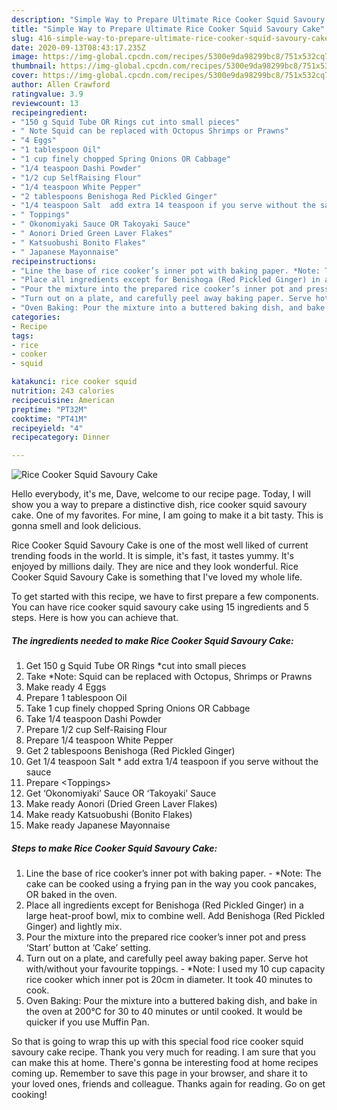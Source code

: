 ```yaml
---
description: "Simple Way to Prepare Ultimate Rice Cooker Squid Savoury Cake"
title: "Simple Way to Prepare Ultimate Rice Cooker Squid Savoury Cake"
slug: 416-simple-way-to-prepare-ultimate-rice-cooker-squid-savoury-cake
date: 2020-09-13T08:43:17.235Z
image: https://img-global.cpcdn.com/recipes/5300e9da98299bc8/751x532cq70/rice-cooker-squid-savoury-cake-recipe-main-photo.jpg
thumbnail: https://img-global.cpcdn.com/recipes/5300e9da98299bc8/751x532cq70/rice-cooker-squid-savoury-cake-recipe-main-photo.jpg
cover: https://img-global.cpcdn.com/recipes/5300e9da98299bc8/751x532cq70/rice-cooker-squid-savoury-cake-recipe-main-photo.jpg
author: Allen Crawford
ratingvalue: 3.9
reviewcount: 13
recipeingredient:
- "150 g Squid Tube OR Rings cut into small pieces"
- " Note Squid can be replaced with Octopus Shrimps or Prawns"
- "4 Eggs"
- "1 tablespoon Oil"
- "1 cup finely chopped Spring Onions OR Cabbage"
- "1/4 teaspoon Dashi Powder"
- "1/2 cup SelfRaising Flour"
- "1/4 teaspoon White Pepper"
- "2 tablespoons Benishoga Red Pickled Ginger"
- "1/4 teaspoon Salt  add extra 14 teaspoon if you serve without the sauce"
- " Toppings"
- " Okonomiyaki Sauce OR Takoyaki Sauce"
- " Aonori Dried Green Laver Flakes"
- " Katsuobushi Bonito Flakes"
- " Japanese Mayonnaise"
recipeinstructions:
- "Line the base of rice cooker’s inner pot with baking paper. *Note: The cake can be cooked using a frying pan in the way you cook pancakes, OR baked in the oven."
- "Place all ingredients except for Benishoga (Red Pickled Ginger) in a large heat-proof bowl, mix to combine well. Add Benishoga (Red Pickled Ginger) and lightly mix."
- "Pour the mixture into the prepared rice cooker’s inner pot and press ‘Start’ button at ‘Cake’ setting."
- "Turn out on a plate, and carefully peel away baking paper. Serve hot with/without your favourite toppings. *Note: I used my 10 cup capacity rice cooker which inner pot is 20cm in diameter. It took 40 minutes to cook."
- "Oven Baking: Pour the mixture into a buttered baking dish, and bake in the oven at 200℃ for 30 to 40 minutes or until cooked. It would be quicker if you use Muffin Pan."
categories:
- Recipe
tags:
- rice
- cooker
- squid

katakunci: rice cooker squid 
nutrition: 243 calories
recipecuisine: American
preptime: "PT32M"
cooktime: "PT41M"
recipeyield: "4"
recipecategory: Dinner

---
```



![Rice Cooker Squid Savoury Cake](https://img-global.cpcdn.com/recipes/5300e9da98299bc8/751x532cq70/rice-cooker-squid-savoury-cake-recipe-main-photo.jpg)

Hello everybody, it's me, Dave, welcome to our recipe page. Today, I will show you a way to prepare a distinctive dish, rice cooker squid savoury cake. One of my favorites. For mine, I am going to make it a bit tasty. This is gonna smell and look delicious.



Rice Cooker Squid Savoury Cake is one of the most well liked of current trending foods in the world. It is simple, it's fast, it tastes yummy. It's enjoyed by millions daily. They are nice and they look wonderful. Rice Cooker Squid Savoury Cake is something that I've loved my whole life.


To get started with this recipe, we have to first prepare a few components. You can have rice cooker squid savoury cake using 15 ingredients and 5 steps. Here is how you can achieve that.

<!--inarticleads1-->

##### The ingredients needed to make Rice Cooker Squid Savoury Cake:

1. Get 150 g Squid Tube OR Rings *cut into small pieces
1. Take  *Note: Squid can be replaced with Octopus, Shrimps or Prawns
1. Make ready 4 Eggs
1. Prepare 1 tablespoon Oil
1. Take 1 cup finely chopped Spring Onions OR Cabbage
1. Take 1/4 teaspoon Dashi Powder
1. Prepare 1/2 cup Self-Raising Flour
1. Prepare 1/4 teaspoon White Pepper
1. Get 2 tablespoons Benishoga (Red Pickled Ginger)
1. Get 1/4 teaspoon Salt * add extra 1/4 teaspoon if you serve without the sauce
1. Prepare  &lt;Toppings&gt;
1. Get  ‘Okonomiyaki’ Sauce OR ‘Takoyaki’ Sauce
1. Make ready  Aonori (Dried Green Laver Flakes)
1. Make ready  Katsuobushi (Bonito Flakes)
1. Make ready  Japanese Mayonnaise




<!--inarticleads2-->

##### Steps to make Rice Cooker Squid Savoury Cake:

1. Line the base of rice cooker’s inner pot with baking paper. - *Note: The cake can be cooked using a frying pan in the way you cook pancakes, OR baked in the oven.
1. Place all ingredients except for Benishoga (Red Pickled Ginger) in a large heat-proof bowl, mix to combine well. Add Benishoga (Red Pickled Ginger) and lightly mix.
1. Pour the mixture into the prepared rice cooker’s inner pot and press ‘Start’ button at ‘Cake’ setting.
1. Turn out on a plate, and carefully peel away baking paper. Serve hot with/without your favourite toppings. - *Note: I used my 10 cup capacity rice cooker which inner pot is 20cm in diameter. It took 40 minutes to cook.
1. Oven Baking: Pour the mixture into a buttered baking dish, and bake in the oven at 200℃ for 30 to 40 minutes or until cooked. It would be quicker if you use Muffin Pan.




So that is going to wrap this up with this special food rice cooker squid savoury cake recipe. Thank you very much for reading. I am sure that you can make this at home. There's gonna be interesting food at home recipes coming up. Remember to save this page in your browser, and share it to your loved ones, friends and colleague. Thanks again for reading. Go on get cooking!
